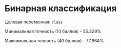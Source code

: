 # Бинарная классификация
Целевая переменная: `class`

Минимальная точность (10 баллов) - 55.329%

Максимальная точность (40 баллов) - 77.664%
        